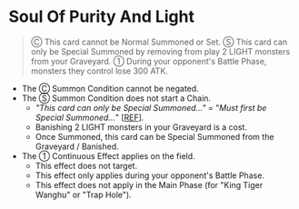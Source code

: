# Soul Of Purity And Light

> Ⓒ This card cannot be Normal Summoned or Set. Ⓢ This card can only be Special Summoned by removing from play 2 LIGHT monsters from your Graveyard. ① During your opponent's Battle Phase, monsters they control lose 300 ATK.

*   The Ⓒ Summon Condition cannot be negated.
*   The Ⓢ Summon Condition does not start a Chain.
    *   _"This card can only be Special Summoned..."_ = "_Must first be Special Summoned..._" \[[REF](https://yugipedia.com/wiki/Special_Summoning_condition)\]_._
    *   Banishing 2 LIGHT monsters in your Graveyard is a cost.
    *   Once Summoned, this card can be Special Summoned from the Graveyard / Banished.
*   The ① Continuous Effect applies on the field.
    *   This effect does not target.
    *   This effect only applies during your opponent's Battle Phase.
    *   This effect does not apply in the Main Phase (for "King Tiger Wanghu" or "Trap Hole")_._
